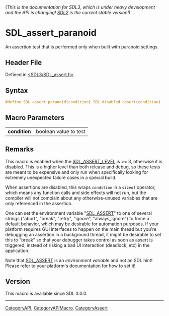 ###### (This is the documentation for SDL3, which is under heavy development and the API is changing! [SDL2](https://wiki.libsdl.org/SDL2/) is the current stable version!)
# SDL_assert_paranoid

An assertion test that is performed only when built with paranoid settings.

## Header File

Defined in [<SDL3/SDL_assert.h>](https://github.com/libsdl-org/SDL/blob/main/include/SDL3/SDL_assert.h)

## Syntax

```c
#define SDL_assert_paranoid(condition) SDL_disabled_assert(condition)
```

## Macro Parameters

|                   |                       |
| ----------------- | --------------------- |
| **condition**     | boolean value to test |

## Remarks

This macro is enabled when the [SDL_ASSERT_LEVEL](SDL_ASSERT_LEVEL) is >=
3, otherwise it is disabled. This is a higher level than both release and
debug, so these tests are meant to be expensive and only run when
specifically looking for extremely unexpected failure cases in a special
build.

When assertions are disabled, this wraps `condition` in a `sizeof`
operator, which means any function calls and side effects will not run, but
the compiler will not complain about any otherwise-unused variables that
are only referenced in the assertion.

One can set the environment variable "[SDL_ASSERT](SDL_ASSERT)" to one of
several strings ("abort", "break", "retry", "ignore", "always_ignore") to
force a default behavior, which may be desirable for automation purposes.
If your platform requires GUI interfaces to happen on the main thread but
you're debugging an assertion in a background thread, it might be desirable
to set this to "break" so that your debugger takes control as soon as
assert is triggered, instead of risking a bad UI interaction (deadlock,
etc) in the application.

Note that [SDL_ASSERT](SDL_ASSERT) is an _environment variable_ and not an
SDL hint! Please refer to your platform's documentation for how to set it!

## Version

This macro is available since SDL 3.0.0.

----
[CategoryAPI](CategoryAPI), [CategoryAPIMacro](CategoryAPIMacro), [CategoryAssert](CategoryAssert)

